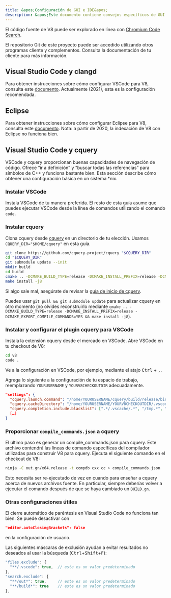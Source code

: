 ```yaml
---
title: &apos;Configuración de GUI e IDE&apos;
description: &apos;Este documento contiene consejos específicos de GUI e IDE para trabajar en la base de código de V8.&apos;
---
```

El código fuente de V8 puede ser explorado en línea con [Chromium Code Search](https://cs.chromium.org/chromium/src/v8/).

El repositorio Git de este proyecto puede ser accedido utilizando otros programas cliente y complementos. Consulta la documentación de tu cliente para más información.

## Visual Studio Code y clangd

Para obtener instrucciones sobre cómo configurar VSCode para V8, consulta este [documento](https://docs.google.com/document/d/1BpdCFecUGuJU5wN6xFkHQJEykyVSlGN8B9o3Kz2Oes8/). Actualmente (2021), esta es la configuración recomendada.

## Eclipse

Para obtener instrucciones sobre cómo configurar Eclipse para V8, consulta este [documento](https://docs.google.com/document/d/1q3JkYNJhib3ni9QvNKIY_uarVxeVDiDi6teE5MbVIGQ/). Nota: a partir de 2020, la indexación de V8 con Eclipse no funciona bien.

## Visual Studio Code y cquery

VSCode y cquery proporcionan buenas capacidades de navegación de código. Ofrece “ir a definición” y “buscar todas las referencias” para símbolos de C++ y funciona bastante bien. Esta sección describe cómo obtener una configuración básica en un sistema *nix.

### Instalar VSCode

Instala VSCode de tu manera preferida. El resto de esta guía asume que puedes ejecutar VSCode desde la línea de comandos utilizando el comando `code`.

### Instalar cquery

Clona cquery desde [cquery](https://github.com/cquery-project/cquery) en un directorio de tu elección. Usamos `CQUERY_DIR="$HOME/cquery"` en esta guía.

```bash
git clone https://github.com/cquery-project/cquery "$CQUERY_DIR"
cd "$CQUERY_DIR"
git submodule update --init
mkdir build
cd build
cmake .. -DCMAKE_BUILD_TYPE=release -DCMAKE_INSTALL_PREFIX=release -DCMAKE_EXPORT_COMPILE_COMMANDS=YES
make install -j8
```

Si algo sale mal, asegúrate de revisar la [guía de inicio de cquery](https://github.com/cquery-project/cquery/wiki).

Puedes usar `git pull && git submodule update` para actualizar cquery en otro momento (no olvides reconstruirlo mediante `cmake .. -DCMAKE_BUILD_TYPE=release -DCMAKE_INSTALL_PREFIX=release -DCMAKE_EXPORT_COMPILE_COMMANDS=YES && make install -j8`).

### Instalar y configurar el plugin cquery para VSCode

Instala la extensión cquery desde el mercado en VSCode. Abre VSCode en tu checkout de V8:

```bash
cd v8
code .
```

Ve a la configuración en VSCode, por ejemplo, mediante el atajo <kbd>Ctrl</kbd> + <kbd>,</kbd>.

Agrega lo siguiente a la configuración de tu espacio de trabajo, reemplazando `YOURUSERNAME` y `YOURV8CHECKOUTDIR` adecuadamente.

```json
"settings": {
  "cquery.launch.command": "/home/YOURUSERNAME/cquery/build/release/bin/cquery",
  "cquery.cacheDirectory": "/home/YOURUSERNAME/YOURV8CHECKOUTDIR/.vscode/cquery_cached_index/",
  "cquery.completion.include.blacklist": [".*/.vscache/.*", "/tmp.*", "build/.*"],
  […]
}
```

### Proporcionar `compile_commands.json` a cquery

El último paso es generar un compile_commands.json para cquery. Este archivo contendrá las líneas de comando específicas del compilador utilizadas para construir V8 para cquery. Ejecuta el siguiente comando en el checkout de V8:

```bash
ninja -C out.gn/x64.release -t compdb cxx cc > compile_commands.json
```

Esto necesita ser re-ejecutado de vez en cuando para enseñar a cquery acerca de nuevos archivos fuente. En particular, siempre deberías volver a ejecutar el comando después de que se haya cambiado un `BUILD.gn`.

### Otras configuraciones útiles

El cierre automático de paréntesis en Visual Studio Code no funciona tan bien. Se puede desactivar con

```json
"editor.autoClosingBrackets": false
```

en la configuración de usuario.

Las siguientes máscaras de exclusión ayudan a evitar resultados no deseados al usar la búsqueda (<kbd>Ctrl</kbd>+<kbd>Shift</kbd>+<kbd>F</kbd>):

```js
"files.exclude": {
  "**/.vscode": true,  // este es un valor predeterminado
},
"search.exclude": {
  "**/out*": true,     // este es un valor predeterminado
  "**/build*": true    // este es un valor predeterminado
},
```
